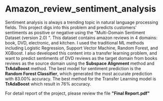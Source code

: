 # Amazon_review_sentiment_analysis

Sentiment analysis is always a trending topic in natural language processing fields. 
This project digs into this problem and predicts customers' sentiments as positive or negative 
using the "Multi-Domain Sentiment Dataset (version 2.0) ". This dataset contains amazon reviews in 4 domains: 
book, DVD, electronic, and kitchen. I used the traditional ML methods including Logistic Regression, 
Support Vector Machine, Random Forest, and XGBoost. I also developed this content into a transfer learning problem, 
and want to predict sentiments of DVD reviews as the target domain from books reviews as the source domain using the **Subspace Alignment** method 
and **TrAdaBoost** method. The best model for sentiment prediction is the **Random Forest Classifier**, 
which generated the most accurate prediction with 83.00% accuracy. The best method for the Transfer Learning model is **TrAdaBoost** which result in 76% accuracy. 

For detail report of the project, please review the file **"Final Report.pdf"**
